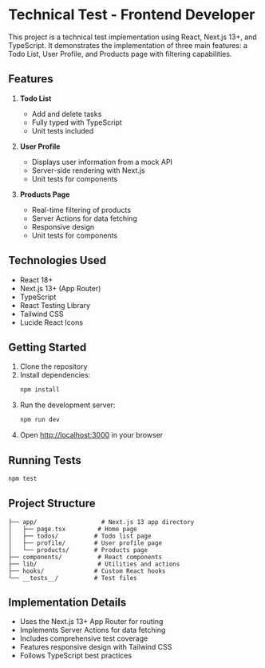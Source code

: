 # Technical Test - Frontend Developer

This project is a technical test implementation using React, Next.js 13+, and TypeScript. It demonstrates the implementation of three main features: a Todo List, User Profile, and Products page with filtering capabilities.

## Features

1. **Todo List**
   - Add and delete tasks
   - Fully typed with TypeScript
   - Unit tests included

2. **User Profile**
   - Displays user information from a mock API
   - Server-side rendering with Next.js
   - Unit tests for components

3. **Products Page**
   - Real-time filtering of products
   - Server Actions for data fetching
   - Responsive design
   - Unit tests for components

## Technologies Used

- React 18+
- Next.js 13+ (App Router)
- TypeScript
- React Testing Library
- Tailwind CSS
- Lucide React Icons

## Getting Started

1. Clone the repository
2. Install dependencies:
   ```bash
   npm install
   ```
3. Run the development server:
   ```bash
   npm run dev
   ```
4. Open [http://localhost:3000](http://localhost:3000) in your browser

## Running Tests

```bash
npm test
```

## Project Structure

```
├── app/                  # Next.js 13 app directory
│   ├── page.tsx         # Home page
│   ├── todos/          # Todo list page
│   ├── profile/        # User profile page
│   └── products/       # Products page
├── components/          # React components
├── lib/                 # Utilities and actions
├── hooks/              # Custom React hooks
└── __tests__/          # Test files
```

## Implementation Details

- Uses the Next.js 13+ App Router for routing
- Implements Server Actions for data fetching
- Includes comprehensive test coverage
- Features responsive design with Tailwind CSS
- Follows TypeScript best practices